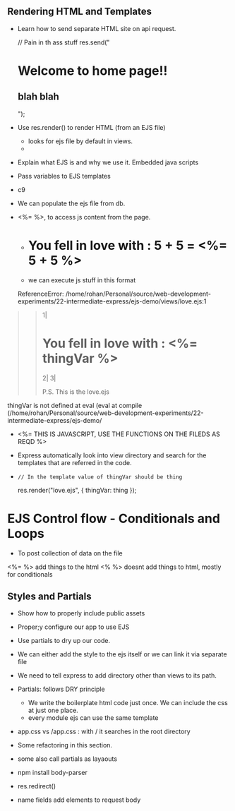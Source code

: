 ## Rendering HTML and Templates

- Learn how to send  separate HTML site on api request.

	// Pain in th ass stuff
	res.send("<h1>Welcome to home page!!</h1> <h2>blah blah</h2>");


* Use res.render() to render HTML (from an EJS file)
	- looks for ejs file by default in views.
	-

* Explain what EJS is and why we use it.
Embedded java scripts
* Pass variables to EJS templates



- c9 <file name>
- We can populate the ejs file from db.
- <%= %>, to access js content from the page.
	- <h1>You fell in love with : 5 + 5 = <%=  5 + 5 %></h1>
	- we can execute js stuff in this format


	ReferenceError: /home/rohan/Personal/source/web-development-experiments/22-intermediate-express/ejs-demo/views/love.ejs:1
 >> 1| <h1>You fell in love with : <%=  thingVar %></h1>
    2|
    3| <p>P.S. This is the love.ejs </p>

thingVar is not defined
    at eval (eval at compile (/home/rohan/Personal/source/web-development-experiments/22-intermediate-express/ejs-demo/


- <%= THIS IS JAVASCRIPT, USE THE FUNCTIONS ON THE FILEDS AS REQD %>

- Express automatically look into view directory and search for the templates that are referred in the code.

-     // In the template value of thingVar should be thing
    res.render("love.ejs", { thingVar: thing });

# EJS Control flow - Conditionals and Loops

- To post collection of data on the file

<%= %>  add things to the html
<% %> doesnt add things to html, mostly for conditionals



## Styles and Partials
- Show how to properly include public assets
- Proper;y configure our app to use EJS
- Use partials to dry up our code.

- We can either add the style to the ejs itself or we can link it via separate file
- We need to tell express to add directory other than views to its path.

- Partials: follows DRY principle
	- We write the boilerplate html code just once. We can include
	the css at just one place.
	- every module ejs can use the same template

- app.css vs /app.css : with / it searches in the root directory
- Some refactoring in this section.
- some also call partials as layaouts


- npm install body-parser
- res.redirect()
- name fields add elements to request body